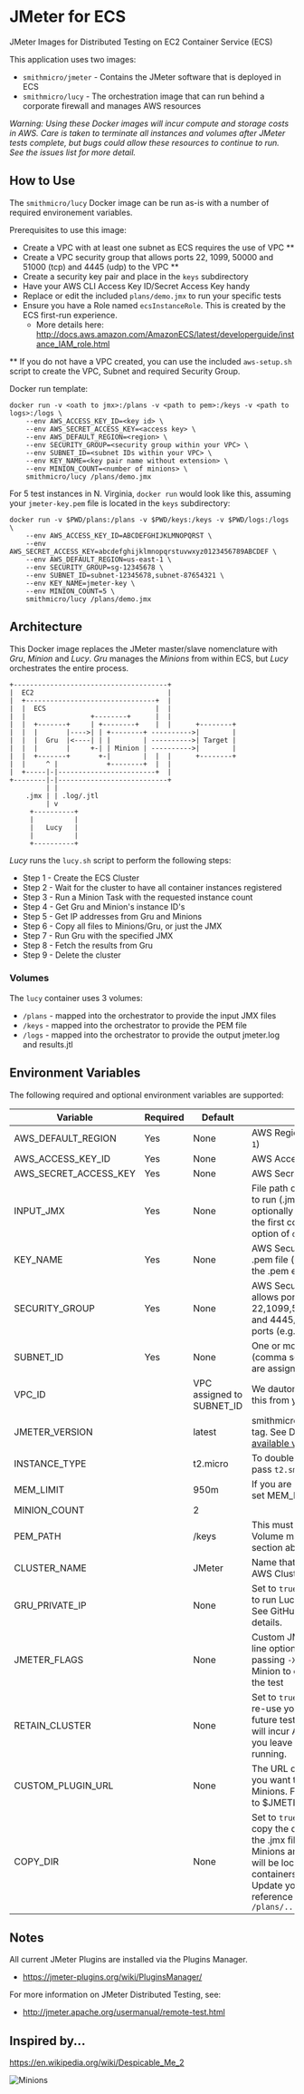 # JMeter for ECS
JMeter Images for Distributed Testing on EC2 Container Service (ECS)

This application uses two images:
* `smithmicro/jmeter` - Contains the JMeter software that is deployed in ECS
* `smithmicro/lucy` - The orchestration image that can run behind a corporate firewall and manages AWS resources

_Warning: Using these Docker images will incur compute and storage costs in AWS.  Care is taken to terminate all instances and volumes after JMeter tests complete, but bugs could allow these resources to continue to run.  See the issues list for more detail._

## How to Use
The `smithmicro/lucy` Docker image can be run as-is with a number of required environement variables.

Prerequisites to use this image:
* Create a VPC with at least one subnet as ECS requires the use of VPC **
* Create a VPC security group that allows ports 22, 1099, 50000 and 51000 (tcp) and 4445 (udp) to the VPC **
* Create a security key pair and place in the `keys` subdirectory
* Have your AWS CLI Access Key ID/Secret Access Key handy
* Replace or edit the included `plans/demo.jmx` to run your specific tests
* Ensure you have a Role named `ecsInstanceRole`.  This is created by the ECS first-run experience.
  * More details here: http://docs.aws.amazon.com/AmazonECS/latest/developerguide/instance_IAM_role.html

** If you do not have a VPC created, you can use the included `aws-setup.sh` script to create the VPC, Subnet and required Security Group.

Docker run template:
```
docker run -v <oath to jmx>:/plans -v <path to pem>:/keys -v <path to logs>:/logs \
    --env AWS_ACCESS_KEY_ID=<key id> \
    --env AWS_SECRET_ACCESS_KEY=<access key> \
    --env AWS_DEFAULT_REGION=<region> \
    --env SECURITY_GROUP=<security group within your VPC> \
    --env SUBNET_ID=<subnet IDs within your VPC> \
    --env KEY_NAME=<key pair name without extension> \
    --env MINION_COUNT=<number of minions> \
    smithmicro/lucy /plans/demo.jmx
```
For 5 test instances in N. Virginia, `docker run` would look like this, assuming your `jmeter-key.pem` file is located in the `keys` subdirectory:
```
docker run -v $PWD/plans:/plans -v $PWD/keys:/keys -v $PWD/logs:/logs \
    --env AWS_ACCESS_KEY_ID=ABCDEFGHIJKLMNOPQRST \
    --env AWS_SECRET_ACCESS_KEY=abcdefghijklmnopqrstuvwxyz0123456789ABCDEF \
    --env AWS_DEFAULT_REGION=us-east-1 \
    --env SECURITY_GROUP=sg-12345678 \
    --env SUBNET_ID=subnet-12345678,subnet-87654321 \
    --env KEY_NAME=jmeter-key \
    --env MINION_COUNT=5 \
    smithmicro/lucy /plans/demo.jmx
```

## Architecture
This Docker image replaces the JMeter master/slave nomenclature with *Gru*, *Minion* and *Lucy*.  *Gru* manages the *Minions* from within ECS, but *Lucy* orchestrates the entire process.

```
+--------------------------------------+
|  EC2                                 |
|  +--------------------------------+  |
|  |  ECS                           |  |
|  |                +--------+      |  |
|  |  +-------+     | +--------+    |  |      +--------+
|  |  |       |---->| | +--------+ ---------->|        |
|  |  |  Gru  |<----| | |        | ---------->| Target |
|  |  |       |     +-| | Minion | ---------->|        |
|  |  +-------+       +-|        |  |  |      +--------+
|  |     ^ |            +--------+  |  |
|  +-----|-|------------------------+  |
+--------|-|---------------------------+
         | |
    .jmx | | .log/.jtl
         | v
     +----------+
     |          |
     |   Lucy   |
     |          |
     +----------+
```

*Lucy* runs the `lucy.sh` script to perform the following steps:
* Step 1 - Create the ECS Cluster
* Step 2 - Wait for the cluster to have all container instances registered
* Step 3 - Run a Minion Task with the requested instance count
* Step 4 - Get Gru and Minion's instance ID's
* Step 5 - Get IP addresses from Gru and Minions
* Step 6 - Copy all files to Minions/Gru, or just the JMX
* Step 7 - Run Gru with the specified JMX
* Step 8 - Fetch the results from Gru
* Step 9 - Delete the cluster

### Volumes
The `lucy` container uses 3 volumes:
* `/plans` - mapped into the orchestrator to provide the input JMX files
* `/keys` - mapped into the orchestrator to provide the PEM file
* `/logs` - mapped into the orchestrator to provide the output jmeter.log and results.jtl

## Environment Variables
The following required and optional environment variables are supported:

| Variable | Required | Default | Notes |
|---|---|---|---|
|AWS_DEFAULT_REGION|Yes|None|AWS Region (e.g. `us-east-1`)|
|AWS_ACCESS_KEY_ID|Yes|None|AWS Access Key|
|AWS_SECRET_ACCESS_KEY|Yes|None|AWS Secret Key|
|INPUT_JMX|Yes|None|File path of JMeter Test file to run (.jmx).  You can optionally specify this as the first command line option of `docker run`|
|KEY_NAME|Yes|None|AWS Security Key Pair .pem file (do not specify the .pem extension)|
|SECURITY_GROUP|Yes|None|AWS Secuirty group that allows ports 22,1099,50000,51000/tcp and 4445/udp from all ports (e.g. sg-12345678)|
|SUBNET_ID|Yes|None|One or more Subnets (comma separated) that are assigned to your VPC|
|VPC_ID||VPC assigned to SUBNET_ID|We dautomatically erive this from your SUBNET_ID|
|JMETER_VERSION||latest|smithmicro/jmeter Image tag.  See Docker Hub for [available versions](https://hub.docker.com/r/smithmicro/jmeter/tags/).|
|INSTANCE_TYPE||t2.micro|To double your memory, pass `t2.small`|
|MEM_LIMIT||950m|If you are using t2.small, set MEM_LIMIT to `1995m`|
|MINION_COUNT||2||
|PEM_PATH||/keys|This must match your Volume map.  See Volume section above.|
|CLUSTER_NAME||JMeter|Name that appears in your AWS Cluster UI|
|GRU_PRIVATE_IP||None|Set to `true` if you would like to run Lucy within AWS.  See GitHub [Issue 8](https://github.com/smithmicro/jmeter-ecs/issues/8) for details.|
|JMETER_FLAGS||None|Custom JMeter command line options.  For example, passing `-X` will tell the Minion to exit at the end of the test|
|RETAIN_CLUSTER||None|Set to `true` if you want to re-use your cluster for future tests.  Warning, you will incur AWS charges if you leave your cluster running.|
|CUSTOM_PLUGIN_URL||None|The URL of a custom plugin you want to install in the Minions.  File will be copied to $JMETER_HOME/lib/ext.||
|COPY_DIR||None|Set to `true` if you want to copy the directory in which the .jmx file is located to all Minions and Gru.  The files will be located in all Docker containers in ` /plans`.  Update your JMX file to reference external files at `/plans/...`|

## Notes
All current JMeter Plugins are installed via the Plugins Manager.
* https://jmeter-plugins.org/wiki/PluginsManager/

For more information on JMeter Distributed Testing, see:
* http://jmeter.apache.org/usermanual/remote-test.html

## Inspired by...
https://en.wikipedia.org/wiki/Despicable_Me_2

![Minions](https://pbs.twimg.com/tweet_video_thumb/C8CtmUbVwAAaboL.jpg "Minions")
